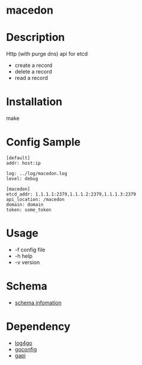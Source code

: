 # macedon
Description
===========
Http (with purge dns) api for etcd
* create a record
* delete a record
* read a record

Installation
============
make

Config Sample
=============

```
[default]
addr: host:ip

log: ../log/macedon.log
level: debug

[macedon]
etcd_addr: 1.1.1.1:2379,1.1.1.2:2379,1.1.1.3:2379
api_location: /macedon
domain: domain
token: some_token
```

Usage
=====
* -f config file
* -h help
* -v version

Schema
=====
* [schema infomation](SCHEMA.md)

Dependency
==========

* [log4go](http://code.google.com/p/log4go)
* [goconfig](https://github.com/msbranco/goconfig)
* [gapi](http://github.com/gwtony/gapi)
